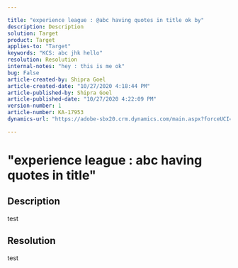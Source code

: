 ```yaml
---

title: "experience league : @abc having quotes in title ok by"
description: Description
solution: Target
product: Target
applies-to: "Target"
keywords: "KCS: abc jhk hello"
resolution: Resolution
internal-notes: "hey : this is me ok"
bug: False
article-created-by: Shipra Goel
article-created-date: "10/27/2020 4:18:44 PM"
article-published-by: Shipra Goel
article-published-date: "10/27/2020 4:22:09 PM"
version-number: 1
article-number: KA-17953
dynamics-url: "https://adobe-sbx20.crm.dynamics.com/main.aspx?forceUCI=1&pagetype=entityrecord&etn=knowledgearticle&id=de5c4f13-7018-eb11-a813-000d3a98f7e7"

---
```


# "experience league : abc having quotes in title"

## Description

test

## Resolution

test
